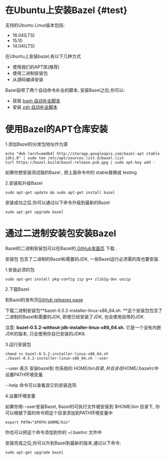# 在Ubuntu上安装Bazel {#test}

支持的Ubuntu Linux版本包括:

* 16.04\(LTS\)
* 15.10
* 14.04\(LTS\)

在Ubuntu上安装bazel,有以下几种方式

* 使用我们的APT库\(推荐\)
* 使用二进制安装包
* 从源码编译安装

Bazel自带了两个自动命令补全的脚本, 安装Bazel之后,你可以:

* 获取 [bash 自动补全脚本](/an-zhuang-bazel.md#bash-completion)
* 安装 [zsh 自动补全脚本](/an-zhuang-bazel.md#zsh-completion)

# 使用Bazel的APT仓库安装

1.添加Bazel的分发包地址作为源

```
echo "deb [arch=amd64] http://storage.googleapis.com/bazel-apt stable jdk1.8" | sudo tee /etc/apt/sources.list.d/bazel.list
curl https://bazel.build/bazel-release.pub.gpg | sudo apt-key add -
```

如果你想安装测试版的Bazel , 把上面命令中的 stable替换成 testing

2.安装和升级Bazel

```
sudo apt-get update && sudo apt-get install bazel
```

安装成功之后,你可以通过以下命令升级到最新的Bazel

```
sudo apt-get upgrade bazel
```

# 通过二进制安装包安装Bazel

Bazel的二进制安装包可以在Bazel的[ GitHub发面页](https://github.com/bazelbuild/bazel/releases) 下载 .

安装包 包含了二进制的Bazel和需要的JDK,  一些Bazel运行必须需的库也要安装.

1.安装必须的包

```
sudo apt-get install pkg-config zip g++ zlib1g-dev unzip
```

2.下载Bazel

到Bazel的发布页[GitHub releases page](https://github.com/bazelbuild/bazel/releases)

下载二进制安装包**bazel-0.5.2-installer-linux-x86\_64.sh. **这个安装包包含了二进制的Bazel和需要的JDK, 即使已经安装了JDK, 也会使用自带的JDK.

注意: **bazel-0.5.2-without-jdk-installer-linux-x86\_64.sh.** 它是一个没有内嵌JDK的版本, 只会使用你自已安装的JDK8.

3.运行安装包

```
chmod +x bazel-0.5.2-installer-linux-x86_64.sh
./bazel-0.5.2-installer-linux-x86_64.sh --user
```

--user 表示 安装bazel到 你系统的 $HOME/bin 目录 , 并且会在$HOME/.bazelrc中设置PATH环境变量.

--help 命令可以查看其它的安装选项.

4.设置环境变量

如果你用--user安装Bazel,  Bazel的可执行文件被安装到 $HOME/bin 目录下,  你可以根据下面的命令把这个目录添加到PATH环境变量中

```
export PATH="$PATH:$HOME/bin"
```

你也可以把这个命令添加到你的 ~/.bashrc 文件中

安装完成之后,你可以升到Bazel到最新的版本,通过以下命令:

```
sudo apt-get upgrade bazel
```



